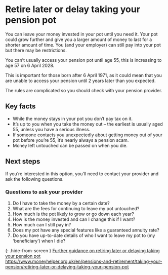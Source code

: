# Retire later or delay taking your pension pot

You can leave your money invested in your pot until you need it. Your pot could grow further and give you a larger amount of money to last for a shorter amount of time. You (and your employer) can still pay into your pot but there may be restrictions.

You can’t usually access your pension pot until age 55, this is increasing to age 57 on 6 April 2028.

This is important for those born after 6 April 1971, as it could mean that you are unable to access your pension until 2 years later than you expected.

The rules are complicated so you should check with your pension provider.

## Key facts

* While the money stays in your pot you don’t pay tax on it.
* It’s up to you when you take the money out – the earliest is usually aged 55, unless you have a serious illness.
* If someone contacts you unexpectedly about getting money out of your pot before you’re 55, it’s nearly always a pension scam.
* Money left untouched can be passed on when you die.

## Next steps

If you’re interested in this option, you’ll need to contact your provider and ask the following questions.

### Questions to ask your provider
1. Do I have to take the money by a certain date?
2. What are the fees for continuing to leave my pot untouched?
3. How much is the pot likely to grow or go down each year?
4. How is the money invested and can I change this if I want?
5. How much can I still pay in?
6. Does my pot have any special features like a guaranteed annuity rate?
7. Do you have up-to-date details of who I want to leave my pot to (my ‘beneficiary’) when I die?

{: .hide-from-screen }
[Further guidance on retiring later or delaying taking your pension pot](https://www.moneyhelper.org.uk/en/pensions-and-retirement/taking-your-pension/retiring-later-or-delaying-taking-your-pension-pot)<br>
https://www.moneyhelper.org.uk/en/pensions-and-retirement/taking-your-pension/retiring-later-or-delaying-taking-your-pension-pot
